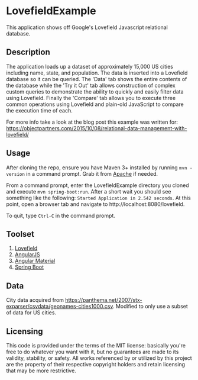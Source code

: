 # LovefieldExample
This application shows off Google's Lovefield Javascript relational database.

## Description
The application loads up a dataset of approximately 15,000 US cities including name, state, and population. The data is inserted into a Lovefield database so it can be queried. The 'Data' tab shows the entire contents of the database while the 'Try it Out' tab allows construction of complex custom queries to demonstrate the ability to quickly and easily filter data using Lovefield. Finally the 'Compare' tab allows you to execute three common operations using Lovefield and plain-old JavaScript to compare the execution time of each.

For more info take a look at the blog post this example was written for: https://objectpartners.com/2015/10/08/relational-data-management-with-lovefield/

## Usage
After cloning the repo, ensure you have Maven 3+ installed by running `mvn -version` in a command prompt. Grab it from [Apache](https://maven.apache.org/) if needed.

From a command prompt, enter the LovefieldExample directory you cloned and execute `mvn spring-boot:run`. After a short wait you should see something like the following: `Started Application in 2.542 seconds`. At this point, open a browser tab and navigate to http://localhost:8080/lovefield.

To quit, type `Ctrl-C` in the command prompt.

## Toolset
1. [Lovefield](https://google.github.io/lovefield/)
2. [AngularJS](https://angularjs.org/)
3. [Angular Material](https://material.angularjs.org/latest/#/)
4. [Spring Boot](http://projects.spring.io/spring-boot/)

## Data
City data acquired from https://panthema.net/2007/stx-exparser/csvdata/geonames-cities1000.csv. Modified to only use a subset of data for US cities.

## Licensing
This code is provided under the terms of the MIT license: basically you're free to do whatever you want with it, but no guarantees are made to its validity, stability, or safety. All works referenced by or utilized by this project are the property of their respective copyright holders and retain licensing that may be more restrictive.
